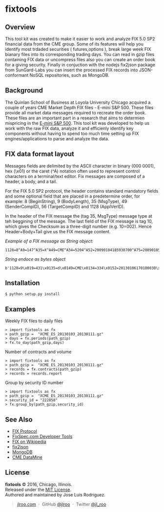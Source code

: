 # fixtools

Overview
---------
This tool kit was created to make it easier to work and analyze FIX 5.0 SP2 financial data from the CME group. Some of its features will help you identify most trdaded securities ( futures,options ), break large week FIX bianary files into its corresponding trading days. You can read in gzip files containing FIX data or uncompress files also you can create an order book for a giving security. Finally in conjuction with the nodejs fix2json package from SunGard-Labs you can insert the processed FIX records into JSON-conformant NoSQL repositories, such as MongoDB.

Background
----------
The Quinlan School of Business at Loyola University Chicago acquired a couple of years CME Market Depth FIX files - E-mini S&P 500. These files provide all market data messages required to recreate the order book. These files are an important part in a research that aims to determien mispricing in the [E-mini S&P 500](http://www.cmegroup.com/trading/equity-index/us-index/e-mini-sandp500.html). This tool kit was developed to help us work with the raw FIX data, analyze it and efficienly identify key components without having to spend too much time setting up FIX engines/applications to parse and analyze the data.

FIX data format layout
--------------------------
Messages fields are delimited by the ASCII <start of header> character in binary (000 0001), hex (\x01) or the caret (^A) notation often used to represent control characters on a terminal/text editor. Fix messages are composed of a header, a body, and a tail.<br>

For the FIX 5.0 SP2 protocol, the header contains standard mandatory fields and some optional field that are placed in a predetermine order, for example: 8 (BeginString), 9 (BodyLength), 35 (MsgType), 49 (SenderCompID), 56 (TargetCompID) and 1128 (ApplVerID). <br>

In the header of the FIX message the (tag 35, MsgType) message type at teh beggining of the message. The last field of the FIX message is tag 10, which gives the Checksum as a three-digit number (e.g. 10=002). Hence Header+Body+Tail give us the FIX message content.

*Example of a FIX message as String object:*

    1128=8^A9=147^A35=X^A49=CME^A34=5204^A52=20090104185930700^A75=20090105^A268=1^A279=0^A22=8^A48=9323^A83=1^A107=ESH0^A269=0^A270=65000^A271=2^A273=185930000^A336=2^A346=1^A1023=1^A10=148^A

*String endoce as bytes object*

    b'1128=9\x019=431\x0135=d\x0149=CME\x0134=334\x0152=20130106170100030\x0115=USD\x0122=8\x0148=382206\x0155=ES\x01107=ESH4\x01200=201403\x01202=0\x01207=XCME\x01461=FFIXSX\x01462=5\x01562=1\x01731=1\x01827=2\x01864=2\x01865=5\x01866=20121221\x011145=143000000\x01865=7\x01866=20140321\x011145=133000000\x01870=3\x01871=24\x01872=1\x01871=24\x01872=4\x01871=24\x01872=14\x01947=USD\x01969=25\x01996=IPNT\x011140=2000\x011141=1\x011022=GBX\x01264=10\x011142=F\x011143=600\x011146=12.5\x011147=50\x011148=136350\x011149=150350\x011150=143125\x011151=ES\x011180=7\x015796=20130104\x019787=0.01\x019850=0\x0110=018\x01\n'

Installation
------------

    $ python setup.py install

Examples
------------

Weekly FIX files to daily files

    > import fixtools as fx
    > path_gzip =  "XCME_ES_20130103_20130111.gz"
    > days = fx.periods(path_gzip)
    > fx.to_day(path_gzip,days)

Number of contracts and volume

    > import fixtools as fx
    > path_gzip =  "XCME_ES_20130103_20130111.gz"
    > records = fx.contracts(path_gzip)
    > records = records.report

Group by security ID number

    > import fixtools as fx
    > path_gzip =  "XCME_ES_20130103_20130111.gz"
    > security_id = "222858"
    > fx.group_by(path_gzip,security_id)

See Also
------------

* [FIX Protocol](http://fixprotocol.org)
* [FixSpec.com Developer Tools](https://fixspec.com/developers)
* [FIX on Wikipedia](http://en.wikipedia.org/wiki/Financial_Information_eXchange)
* [fix2json](https://github.com/SunGard-Labs/fix2json)
* [MongoDB](https://www.mongodb.com/community)
* [CME DataMine](http://www.cmegroup.com/market-data/datamine-historical-data.html)

License
----------

**fixtools** © 2016, Chicago, Illinois.<br> 
Released under the [MIT License].<br>
Authored and maintained by Jose Luis Rodriguez.

> [jlroo.com](http://jlroo.com) &nbsp;&middot;&nbsp;
> GitHub [@jlroo](https://github.com/jl_roo) &nbsp;&middot;&nbsp;
> Twitter [@jl_roo](https://twitter.com/jl_roo)

[MIT License]: http://mit-license.org/
[contributors]: http://github.com/jlroo
